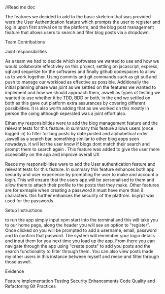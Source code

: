 //Read me doc 

The features we decided to add to the basic skeleton that was provided were the User Authentication feature which prompts the user to register and log in upon first arrival on to the platform, and the blog post management feature that allows users to search and fiter blog posts via a dropdown.

Team Contributions

Joint responsibilities 

As a team we had to decide which softwares we wanted to use and how we would collaborate effectivley on this project, 
settling on jacascript, express, sql and sequelize for the softwares and finally github codespaces to allow us to work 
together. Using commits and git commands such as git pull and push to manage our workload as effective as possible. 
Additionally the initial planning phase was joint as we settled on the features we wanted to implement and how we should 
approach them, aswell as types of testing we wanted to use whether it be TDD, BDD or both, in the end we settled on both 
as this gave out platform extra assurances by covering different possibilities. It is also worth adding that as we worked 
on this mostly in person the coing although seperated was a joint effort also.
 
Ethan my responsibilties were to add the blog management feature and the relevant tests for this feature. 
in summary this feature allows users (once logged in) to filter for bog posts by date posted and alphabetical order
,aswell as a search bar, something similar to other blog apps seen nowadays. It will let the user know if blogs dont 
match their search and prompt them to search again . This feature was added to give the user more accesibility on the 
app and improve overall UX

Reece my responsibilities were to add the User authentication feature and relevant tests for this feature. In summary this feature 
enhances both app security and user experience by prompting the user to make and account a login. This will ensure that the
users app will be personalised to them and allow them to attach their profile to the posts that they make. Other features are for exmaple
when creating a password it must have more than 6 characters. this further enhances the security of the platfrom. bcyrpt was used for the passwords

Setup Instructions

to run the app simply input npm start into the terminal and this will take you to our home page, along the header 
you will see an option to "register". Once clicked on you will be prompted to add a username, email, password and to 
confirm that pasword. The system will remember your login details and input them for you next time you load up the app. From there 
you can navigate through the app using "create posts" to add you posts and the search functionality to filter through them. You 
can also view posts made my other users in this instance between myself and reece and filter through those aswell.

Evidence 

Feature implementation
Testing 
Security Enhancements
Code Quality and Refactoring 
Git Practices